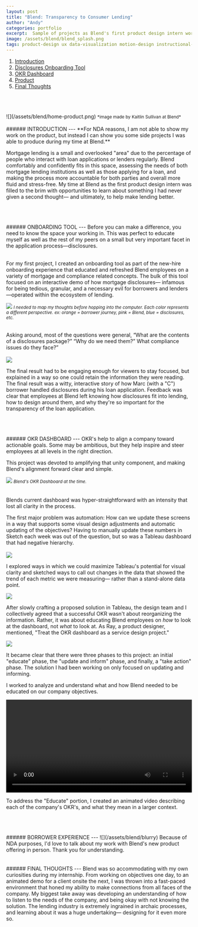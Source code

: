 ```yaml
---
layout: post
title: "Blend: Transparency to Consumer Lending"
author: "Andy"
categories: portfolio
excerpt:  Sample of projects as Blend's first product design intern working on their white-label SaaS platform, helping to deliver speed and transparency to the consumer lending ecosystem.
image: /assets/blend/blend_splash.png
tags: product-design ux data-visualization motion-design instructional-design visual-design research learning-design
---
```



1. [Introduction](#introduction)
2. [Disclosures Onboarding Tool](#disclosures)
3. [OKR Dashboard](#okrs)
4. [Product](#product)
5. [Final Thoughts](#fl)

<br>
<br>
<br>
![](/assets/blend/home-product.png)
<small>*image made by Kaitlin Sullivan at Blend*</small>
<br>
<br>
<a name="introduction"></a>
###### INTRODUCTION
---
**For NDA reasons, I am not able to show my work on the product, but instead I can show you some side projects I was able to produce during my time at Blend.**

Mortgage lending is a small and overlooked "area" due to the percentage of people who interact with loan applications or lenders regularly. Blend comfortably and confidently fits in this space, assessing the needs of both mortgage lending institutions as well as those applying for a loan, and making the process more accountable for both parties and overall more fluid and stress-free. My time at Blend as the first product design intern was filled to the brim with opportunities to learn about something I had never given a second thought— and ultimately, to help make  lending better.

<br>
<Br>
<br>
<a name="disclosures"></a>
###### ONBOARDING TOOL
---
Before you can make a difference, you need to know the space your working in. This was perfect to educate myself as well as the rest of my peers on a small but very important facet in the application process—disclosures.
<br>
<br>

For my first project, I created an onboarding tool as part of the new-hire onboarding experience that educated and refreshed Blend employees on a variety of mortgage and compliance related concepts. The bulk of this tool focused on an interactive demo of how mortgage disclosures— infamous for being tedious, granular, and a necessary evil for borrowers and lenders—operated within the ecosystem of lending.

![](/assets/blend/disclosurespaper.jpeg)
<small>*I needed to map my thoughts before hopping into the computer. Each color represents a different perspective. ex: orange = borrower journey, pink = Blend, blue = disclosures, etc.*</small>
<br>
<br>

Asking around, most of the questions were general, “What are the contents of a disclosures package?” “Why do we need them?” What compliance issues do they face?”
<br>
<br>
![](/assets/blend/disclosures.png)

The final result had to be engaging enough for viewers to stay focused, but explained in a way so one could retain the information they were reading. The final result was a witty, interactive story of how Marc (with a "C") borrower handled disclosures during his loan application. Feedback was clear that employees at Blend left knowing how disclosures fit into lending, how to design around them, and why they're so important for the transparency of the loan application.

<br>
<Br>
<br>
<a name="okrs"></a>
###### OKR DASHBOARD
---
OKR's help to align a company toward actionable goals. Some may be ambitious, but they help inspire and steer employees at all levels in the right direction.

This project was devoted to amplifying that unity component, and making Blend's alignment forward clear and simple.

![](/assets/blend/oldokr.png)
<small>*Blend's OKR Dashboard at the time.*</small>
<br>
<br>
<br>
Blends current dashboard was hyper-straightforward with an intensity that lost all clarity in the process.

The first major problem was automation: How can we update these screens in a way that supports some visual design adjustments and automatic updating of the objectives? Having to manually update these numbers in Sketch each week was out of the question, but so was a Tableau dashboard that had negative hierarchy.
<br>
<br>
![](/assets/blend/okrdraft.png)
<br>

I explored ways in which we could maximize Tableau's potential for visual clarity and sketched ways to call out changes in the data that showed the trend of each metric we were measuring— rather than a stand-alone data point.

![](/assets/blend/solution1.png)
<br>


After slowly crafting a proposed solution in Tableau, the design team and I collectively agreed that a successful OKR wasn't about reorganizing the information. Rather, it was about educating Blend employees on *how* to look at the dashboard, not *what* to look at. As Ray, a product designer, mentioned, "Treat the OKR dashboard as a service design project."


![](/assets/blend/okrfoamcore.jpeg)
<br>


It became clear that there were three phases to this project: an initial "educate" phase, the "update and inform" phase, and finally, a "take action" phase. The solution I had been working on only focused on updating and informing.

I worked to analyze and understand what and how Blend needed to be educated on our company objectives.

<video width="100%" autoplay loop>
  <source src="/assets/blend/okreducation.mp4" type="video/mp4" />
  Your browser does not support the video tag.
</video>

To address the "Educate" portion, I created an animated video describing each of the company's OKR's, and what they mean in a larger context.

<br>
<Br>
<br>
<a name="product"></a>
###### BORROWER EXPERIENCE
---
![](/assets/blend/blurry)
Because of NDA purposes, I'd love to talk about my work with Blend's new product offering in person. Thank you for understanding.
<br>
<Br>
<br>
<a name="fl"></a>
###### FINAL THOUGHTS
---
Blend was so accommodating with my own curiosities during my internship. From working on objectives one day, to an animated demo for a client onsite the next, I was thrown into a fast-paced environment that honed my ability to make connections from all faces of the company. My biggest take away was developing an understanding of how to listen to the needs of the company, and being okay with not knowing the solution. The lending industry is extremely ingrained in archaic processes, and learning about it was a huge undertaking— designing for it even more so.
<br>
<Br>
<br>
